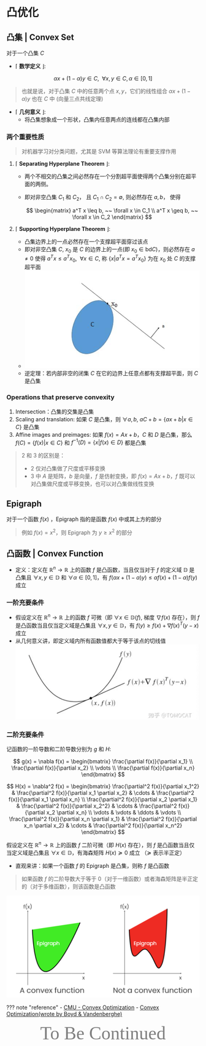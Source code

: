 # 凸优化

## 凸集 | Convex Set

对于一个凸集 $C$ 

- $\lceil$ **数学定义** $\rfloor$: 

$$
\alpha x + (1 - \alpha) y \in C, ~~ \forall x, y \in C, \alpha \in [0, 1]
$$

> 也就是说，对于凸集 $C$ 中的任意两个点 $x, y$，它们的线性组合 $\alpha x + (1 - \alpha) y$ 也在 $C$ 中 (向量三点共线定理)

- $\lceil$ **几何意义** $\rfloor$: 
    - 将凸集想象成一个形状，凸集内任意两点的连线都在凸集内部

### 两个重要性质

> 对机器学习对分类问题，尤其是 SVM 等算法理论有重要支撑作用

1. $\lceil$ **Separating Hyperplane Theorem** $\rfloor$:
   
    - 两个不相交的凸集之间必然存在一个分割超平面使得两个凸集分别在超平面的两侧。
    - 即对非空凸集 $C_1$ 和 $C_2$， 且 $C_1 \cap C_2 = \emptyset$, 则必然存在 $a, b$， 使得
     
        $$
        \begin{matrix}
        a^T x \leq b, ~~ \forall x \in C_1 \\
        a^T x \geq b, ~~ \forall x \in C_2
        \end{matrix}
        $$

2. $\lceil$ **Supporting Hyperplane Theorem** $\rfloor$:
   
   - 凸集边界上的一点必然存在一个支撑超平面穿过该点
   - 即对非空凸集 $C$, $x_0$ 是 $C$ 的边界上的一点(即 $x_0 \in \text{bd}C$)，则必然存在 $a \ne 0$ 使得 $a^T x \leq a^T x_0, ~~ \forall x \in C$, 称 $\{x | a^Tx = a^Tx_0 \}$ 为在 $x_0$ 处 $C$ 的支撑超平面
   - ![](../../Images/2023-11-14-16-46-52.png)
   - 逆定理：若内部非空的闭集 $C$ 在它的边界上任意点都有支撑超平面，则 $C$ 是凸集

### Operations that preserve convexity

1. Intersection：凸集的交集是凸集
2. Scaling and translation: 如果 $C$ 是凸集，则 $\forall a, b$, $aC + b = \{ax + b | x \in C \}$ 是凸集
3. Affine images and preimages: 如果 $f(x) = Ax + b$，$C$ 和 $D$ 是凸集，那么 $f(C) = \{f(x) | x \in C \}$ 和 $f^{-1}(D) = \{x | f(x) \in D \}$ 都是凸集

> 2 和 3 的区别是：
> 
> - 2 仅对凸集做了尺度或平移变换
> - 3 中 $A$ 是矩阵，$b$ 是向量，$f$ 是仿射变换，即 $f(x) = Ax + b$，$f$ 既可以对凸集做尺度或平移变换，也可以对凸集做线性变换

## Epigraph

对于一个函数 $f(x)$ ，Epigraph 指的是函数 $f(x)$ 中或其上方的部分

> 例如 $f(x) = x^2$，则 Epigraph 为 $y \geq x^2$ 的部分

## 凸函数 | Convex Function

- 定义：定义在 $\mathbb{R}^n \rightarrow \mathbb{R}$ 上的函数 $f$ 是凸函数，当且仅当对于 $f$ 的定义域 $\mathbb{D}$ 是凸集且 $\forall x, y \in \mathbb{D}$ 和 $\forall \alpha \in [0, 1]$，有 $f(\alpha x + (1 - \alpha) y) \leq \alpha f(x) + (1 - \alpha) f(y)$ 成立

### 一阶充要条件

- 假设定义在 $\mathbb{R}^n \rightarrow \mathbb{R}$ 上的函数 $f$ 可微（即 $\forall x \in \mathbb{D}(f)$, 梯度 $\nabla f(x)$ 存在），则 $f$ 是凸函数当且仅当定义域是凸集且 $\forall x, y \in \mathbb{D}$，有 $f(y) \geq f(x) + \nabla f(x)^T (y - x)$ 成立
- 从几何意义讲，即定义域内所有函数值都大于等于该点的切线值<br>![](../../Images/2023-11-15-20-02-00.png)

### 二阶充要条件

记函数的一阶导数和二阶导数分别为 $g$ 和 $H$:

$$
g(x) = \nabla f(x) = 
\begin{bmatrix}
\frac{\partial f(x)}{\partial x_1} \\
\frac{\partial f(x)}{\partial x_2} \\
\vdots \\
\frac{\partial f(x)}{\partial x_n}
\end{bmatrix}
$$

$$
H(x) = \nabla^2 f(x) =
\begin{bmatrix}
\frac{\partial^2 f(x)}{\partial x_1^2} & \frac{\partial^2 f(x)}{\partial x_1 \partial x_2} & \cdots & \frac{\partial^2 f(x)}{\partial x_1 \partial x_n} \\
\frac{\partial^2 f(x)}{\partial x_2 \partial x_1} & \frac{\partial^2 f(x)}{\partial x_2^2} & \cdots & \frac{\partial^2 f(x)}{\partial x_2 \partial x_n} \\
\vdots & \vdots & \ddots & \vdots \\
\frac{\partial^2 f(x)}{\partial x_n \partial x_1} & \frac{\partial^2 f(x)}{\partial x_n \partial x_2} & \cdots & \frac{\partial^2 f(x)}{\partial x_n^2}
\end{bmatrix}
$$

假设定义在 $\mathbb{R}^n \rightarrow \mathbb{R}$ 上的函数 $f$ 二阶可微（即 $H(x)$ 存在），则 $f$ 是凸函数当且仅当定义域是凸集且 $\forall x \in \mathbb{D}$，有海森矩阵 $H(x) \succeq 0$ 成立 （$\succeq$ 表示半正定）

- 直观来讲：如果一个函数 $f$ 的 Epigraph 是凸集，则称 $f$ 是凸函数

> 如果函数 $f$ 的二阶导数大于等于 0（对于一维函数）或者海森矩阵是半正定的（对于多维函数），则该函数是凸函数

![](../../Images/2023-11-15-18-26-58.png)


??? note "reference"
    - [CMU - Convex Optimization](https://www.stat.cmu.edu/~ryantibs/convexopt/)
    - [Convex Optimization(wrote by Boyd & Vandenberghe)](https://web.stanford.edu/~boyd/cvxbook/bv_cvxbook.pdf)

<center><font face="JetBrains Mono" color=grey size=18>To Be Continued</font></center>
